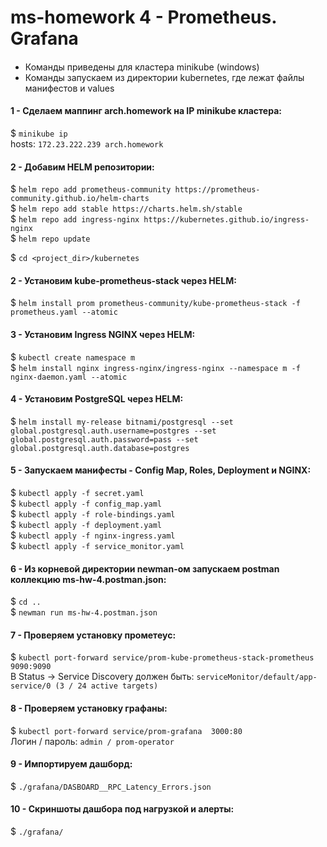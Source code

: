 # ms-homework 4 - Prometheus. Grafana
#### 
- Команды приведены для кластера minikube (windows)
- Команды запускаем из директории kubernetes, где лежат файлы манифестов и values

#### 1 - Сделаем маппинг arch.homework на IP minikube кластера:
$ `minikube ip`<br/>
hosts: `172.23.222.239 arch.homework`
<br/>
#### 2 - Добавим HELM репозитории:
$ `helm repo add prometheus-community https://prometheus-community.github.io/helm-charts` <br/>
$ `helm repo add stable https://charts.helm.sh/stable` <br/>
$ `helm repo add ingress-nginx https://kubernetes.github.io/ingress-nginx` <br/>
$ `helm repo update` <br/>

$ `cd <project_dir>/kubernetes` <br/>

#### 2 - Установим kube-prometheus-stack через HELM:
$ `helm install prom prometheus-community/kube-prometheus-stack -f prometheus.yaml --atomic` <br/>

#### 3 - Установим Ingress NGINX через HELM:
$ `kubectl create namespace m` <br/>
$ `helm install nginx ingress-nginx/ingress-nginx --namespace m -f nginx-daemon.yaml --atomic` <br/>

#### 4 - Установим PostgreSQL через HELM:
$ `helm install my-release bitnami/postgresql --set global.postgresql.auth.username=postgres --set global.postgresql.auth.password=pass --set global.postgresql.auth.database=postgres` <br/>

#### 5 - Запускаем манифесты - Config Map, Roles, Deployment и NGINX:
$ `kubectl apply -f secret.yaml` <br/>
$ `kubectl apply -f config_map.yaml` <br/>
$ `kubectl apply -f role-bindings.yaml` <br/>
$ `kubectl apply -f deployment.yaml` <br/>
$ `kubectl apply -f nginx-ingress.yaml` <br/>
$ `kubectl apply -f service_monitor.yaml` <br/>

#### 6 - Из корневой директории newman-ом запускаем postman коллекцию ms-hw-4.postman.json:
$ `cd ..` <br/>
$ `newman run ms-hw-4.postman.json` <br/>

#### 7 - Проверяем установку прометеус:
$ `kubectl port-forward service/prom-kube-prometheus-stack-prometheus 9090:9090` <br/>
В Status -> Service Discovery должен быть: `serviceMonitor/default/app-service/0 (3 / 24 active targets)` <br/>

#### 8 - Проверяем установку графаны:
$ `kubectl port-forward service/prom-grafana  3000:80` <br/>
Логин / пароль: `admin / prom-operator` <br/>

#### 9 - Импортируем дашборд:
$ `./grafana/DASBOARD__RPC_Latency_Errors.json` <br/>

#### 10 - Скриншоты дашбора под нагрузкой и алерты:
$ `./grafana/` <br/>



